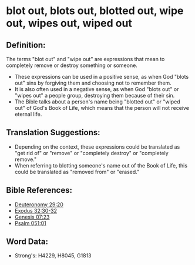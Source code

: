 # blot out, blots out, blotted out, wipe out, wipes out, wiped out #

## Definition: ##

The terms "blot out" and "wipe out" are expressions that mean to completely remove or destroy something or someone.

* These expressions can be used in a positive sense, as when God "blots out" sins by forgiving them and choosing not to remember them.
* It is also often used in a negative sense, as when God "blots out" or "wipes out" a people group, destroying them because of their sin.
* The Bible talks about a person's name being "blotted out" or "wiped out" of God's Book of Life, which means that the person will not receive eternal life.

## Translation Suggestions: ##

* Depending on the context, these expressions could be translated as "get rid of" or "remove" or "completely destroy" or "completely remove."
* When referring to blotting someone's name out of the Book of Life, this could be translated as "removed from" or "erased."

## Bible References: ##

* [Deuteronomy 29:20](rc://en/tn/help/deu/29/20)
* [Exodus 32:30-32](rc://en/tn/help/exo/32/30)
* [Genesis 07:23](rc://en/tn/help/gen/07/23)
* [Psalm 051:01](rc://en/tn/help/psa/051/01)

## Word Data: ##

* Strong's: H4229, H8045, G1813
